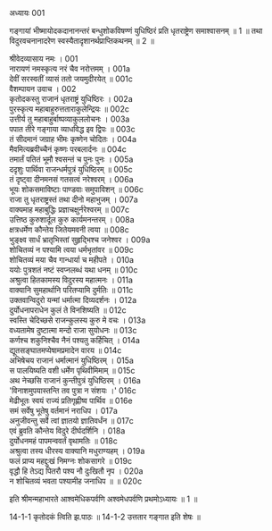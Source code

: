 अध्यायः 001

गङ्गायां भीष्मायोदकदानानन्तरं बन्धुशोकविषण्णं युधिष्ठिरं प्रति धृतराष्ट्रेण समाश्वासनम् ॥ 1 ॥ तथा विदुरवचनानादरेण स्वस्यैतादृशानर्थप्राप्तिकथनम् ॥ 2 ॥

श्रीवेदव्यासाय नमः ।	001  
नारायणं नमस्कृत्य नरं चैव नरोत्तमम् ।	001a  
देवीं सरस्वतीं व्यासं ततो जयमुदीरयेत् ॥	001c  
वैशम्पायन उवाच ।	002  
कृतोदकस्तु राजानं धृतराष्ट्रं युधिष्ठिरः ।	002a  
पुरस्कृत्य महाबाहुरुत्तताराकुलेन्द्रियः ॥	002c  
उत्तीर्य तु महाबाहुर्बाष्पव्याकुललोचनः ।	003a  
पपात तीरे गङ्गाया व्याधविद्ध इव द्विपः ॥	003c  
तं सीदमानं जग्राह भीमः कृष्णेन चोदितः ।	004a  
मैवमित्यब्रवीच्चैनं कृष्णः परबलार्दनः ॥	004c  
तमार्तं पतितं भूमौ श्वसन्तं च पुनः पुनः ।	005a  
ददृशुः पार्थिवा राजन्धर्मपुत्रं युधिष्ठिरम् ॥	005c  
तं दृष्ट्वा दीनमनसं गतसत्वं नरेश्वरम् ।	006a  
भूयः शोकसमाविष्टाः पाण्डवाः समुपाविशन् ॥	006c  
राजा तु धृतराष्ट्रस्तं तथा दीनो महाभुजम् ।	007a  
वाक्यमाह महाबुद्धिः प्रज्ञाचक्षुर्नरेश्वरम् ॥	007c  
उत्तिष्ठ कुरुशार्दूल कुरु कार्यमनन्तरम् ।	008a  
क्षत्रधर्मेण कौन्तेय जितेयमवनी त्वया ॥	008c  
भुङ्क्ष्व सार्धं भ्रातृभिस्तां सुहृद्भिश्च जनेश्वर ।	009a  
शोचितव्यं न पश्यामि त्वया धर्मभृतांवर ॥	009c  
शोचितव्यं मया चैव गान्धार्या च महीपते ।	010a  
ययोः पुत्रशतं नष्टं स्वप्नलब्धं यथा धनम् ॥	010c  
अश्रुत्वा हितकामस्य विदुरस्य महात्मनः ।	011a  
वाक्यानि सुमहार्थानि परितप्यामि दुर्मतिः ॥	011c  
उक्तवान्विदुरो यन्मां धर्मात्मा दिव्यदर्शनः ।	012a  
दुर्योधनापराधेन कुलं ते विनशिष्यति ॥	012c  
स्वस्ति चेदिच्छसे राजन्कुलस्य कुरु मे वचः ।	013a  
वध्यतामेष दुष्टात्मा मन्दो राजा सुयोधनः ॥	013c  
कर्णश्च शकुनिश्चैव नैनं पश्यतु कर्हिचित् ।	014a  
द्यूतसङ्घातमप्येषामप्रमादेन वारय ॥	014c  
अभिषेचय राजानं धर्मात्मानं युधिष्ठिरम् ।	015a  
स पालयिष्यति वशी धर्मेण पृथिवीमिमाम् ॥	015c  
अथ नेच्छसि राजानं कुन्तीपुत्रं युधिष्ठिरम् ।	016a  
\'विनाशमुपयास्तन्ति तव पुत्रा न संशयः ।\'	016c  
मेढीभूतः स्वयं राज्यं प्रतिगृह्णीष्व पार्थिव ॥	016e  
समं सर्वेषु भूतेषु वर्तमानं नराधिप ।	017a  
अनुजीवन्तु सर्वे त्वां ज्ञातयो ज्ञातिवर्धंन ॥	017c  
एवं ब्रुवति कौन्तेय विदुरे दीर्घदर्शिनि ।	018a  
दुर्योधनमहं पापमन्ववर्तं वृथामतिः ॥	018c  
अश्रुत्वा तस्य धीरस्य वाक्यानि मधुराण्यहम् ।	019a  
फलं प्राप्य महद्दुःखं निमग्नः शोकसागरे ॥	019c  
वृद्धौ हि तेऽद्य पितरौ पश्य नौ दुःखितौ नृप ।	020a  
न शोचितव्यं भवता पश्यामीह जनाधिप ॥ ॥	020c  

इति श्रीमन्महाभारते आश्वमेधिकपर्वणि अश्वमेधपर्वणि प्रथमोऽध्यायः ॥ 1 ॥

14-1-1 कृतोदकं त्विति झ.पाठः ॥ 14-1-2 उत्ततार गङ्गात इति शेषः ॥
